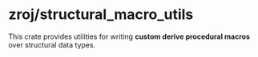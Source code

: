 # zroj/structural_macro_utils

This crate provides utilities for writing **custom derive procedural macros**
over structural data types.
